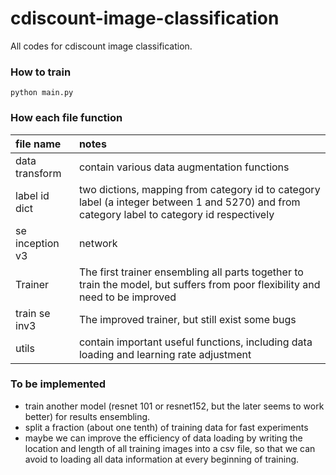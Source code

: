 # cdiscount-image-classification
All codes for cdiscount image classification.

### How to train
```
python main.py
```

### How each file function
| file name       | notes                                    |
| :-------------- | :--------------------------------------- |
| data transform  | contain various data augmentation functions |
| label id dict   | two dictions, mapping from category id to category label (a integer between 1 and 5270) and from category label to category id respectively |
| se inception v3 | network                                  |
| Trainer         | The first trainer ensembling all parts together to train the model, but suffers from poor flexibility and need to be improved |
| train se inv3   | The improved trainer, but still exist some bugs |
| utils           | contain important useful functions, including data loading and learning rate adjustment |


### To be implemented
* train another model  (resnet 101 or resnet152, but the later seems to work better)  for results ensembling.
* split a fraction (about one tenth) of training data for fast experiments
* maybe we can improve the efficiency of data loading by writing the location and length of all training images into a csv file, so that we can avoid to loading all data information at every beginning of training. 